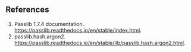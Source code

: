 ## References
1. Passlib 1.7.4 documentation. https://passlib.readthedocs.io/en/stable/index.html.
1. passlib.hash.argon2. https://passlib.readthedocs.io/en/stable/lib/passlib.hash.argon2.html.
